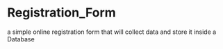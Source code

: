 # Registration_Form
a simple online registration form that will collect data and store it inside a Database
